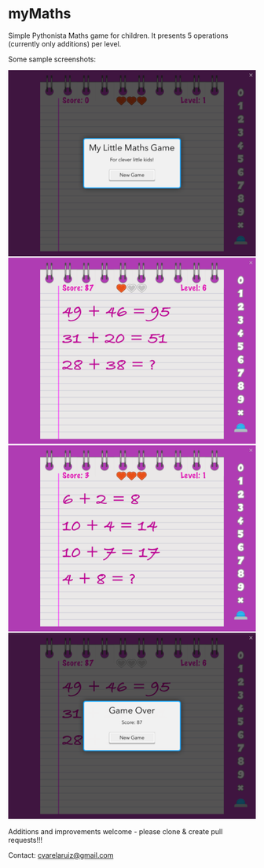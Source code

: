 # myMaths

Simple Pythonista Maths game for children. It presents 5 operations (currently only additions) per level.

Some sample screenshots:

![](screenshots/screen01.png)
![](screenshots/screen02.png)
![](screenshots/screen03.png)
![](screenshots/screen04.png)

Additions and improvements welcome - please clone & create pull requests!!!

Contact: cvarelaruiz@gmail.com

